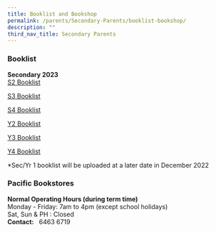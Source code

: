 ```yaml
---
title: Booklist and Bookshop
permalink: /parents/Secondary-Parents/booklist-bookshop/
description: ""
third_nav_title: Secondary Parents
---
```

### Booklist

  
**Secondary 2023**  
[S2 Booklist](https://drive.google.com/file/d/1ThGqMDr5EdDNAcqfBstUgeUPvRrnNnqd/view?usp=sharing)  

[S3 Booklist](https://drive.google.com/file/d/1rVErXQOymmuQksAS8CcerKFB2i7bK1PI/view?usp=sharing)[  
](https://drive.google.com/file/d/1rVErXQOymmuQksAS8CcerKFB2i7bK1PI/view?usp=sharing)

[S4 Booklist](https://drive.google.com/file/d/1SjTSoUdA9YUb0EYZML8awKCA79xoQOtK/view?usp=sharing)

[Y2 Booklist](https://drive.google.com/file/d/1h0zIvOR9e3yifoxThj0yTF5CuGXnVGJl/view?usp=sharing)  

[Y3 Booklist](https://drive.google.com/file/d/1O9cZ-3svCCcZ5qmhPMlVhRcQU9RZNIsZ/view?usp=sharing)[  
](https://drive.google.com/file/d/1O9cZ-3svCCcZ5qmhPMlVhRcQU9RZNIsZ/view?usp=sharing)

[Y4 Booklist](https://drive.google.com/file/d/1civnSN2IUUqEOhBnJnvlNj6-aQqr8oZ3/view?usp=sharing)

\*Sec/Yr 1 booklist will be uploaded at a later date in December 2022


### Pacific Bookstores

**Normal Operating Hours (during term time)** <br>
Monday - Friday: 7am to 4pm (except school holidays) <br>
Sat, Sun & PH : Closed <br>
**Contact:**   6463 6719